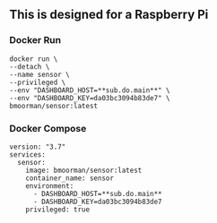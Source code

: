 ## This is designed for a Raspberry Pi

### Docker Run
```
docker run \
--detach \
--name sensor \
--privileged \
--env "DASHBOARD_HOST=**sub.do.main**" \
--env "DASHBOARD_KEY=da03bc3094b83de7" \
bmoorman/sensor:latest
```

### Docker Compose
```
version: "3.7"
services:
  sensor:
    image: bmoorman/sensor:latest
    container_name: sensor
    environment:
      - DASHBOARD_HOST=**sub.do.main**
      - DASHBOARD_KEY=da03bc3094b83de7
    privileged: true
```
